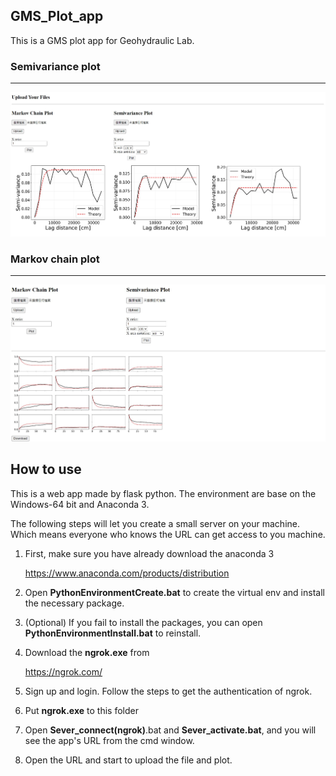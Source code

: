 ## GMS_Plot_app

This is a GMS plot app for Geohydraulic Lab.

### Semivariance plot
<hr>
<img src="figure/semivariance_ex.jpg">

### Markov chain plot
<hr>
<img src="figure/markov.jpg">

## How to use

This is a web app made by flask python. The environment are base on the Windows-64 bit and Anaconda 3.

The following steps will let you create a small server on your machine. Which means everyone who knows the URL can get access to you machine.

1. First, make sure you have already download the anaconda 3

   https://www.anaconda.com/products/distribution

2. Open **PythonEnvironmentCreate.bat** to create the virtual env and install the necessary package.

3. (Optional) If you fail to install the packages, you can open **PythonEnvironmentInstall.bat** to reinstall.

4. Download the **ngrok.exe** from

   https://ngrok.com/

5. Sign up and login. Follow the steps to get the authentication of ngrok.

6. Put **ngrok.exe** to this folder

7. Open **Sever_connect(ngrok)**.bat and **Sever_activate.bat**, and you will see the app's URL from the cmd window.

8. Open the URL and start to upload the file and plot.

